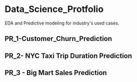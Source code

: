 # Data_Science_Protfolio
EDA and Predictive modeling for industry's used cases.

## PR_1-Customer_Churn_Prediction

## PR_2- NYC Taxi Trip Duration Prediction

## PR_3 - Big Mart Sales Prediction
